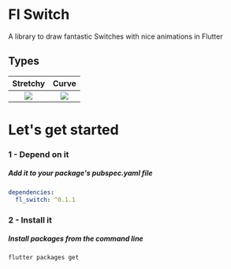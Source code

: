 # Fl Switch

A library to draw fantastic Switches with nice animations in Flutter

## Types

|Stretchy	|Curve		|
|:------------:|:------------:|
|	![](https://media.giphy.com/media/jhuGAVVurNw0W5n3DF/giphy.gif)   |	![](https://media.giphy.com/media/dkHWBAeLp6o4E90yNJ/giphy.gif) |


# Let's get started

### 1 - Depend on it

##### Add it to your package's pubspec.yaml file

```yml
dependencies:
  fl_switch: ^0.1.1
```


### 2 - Install it

##### Install packages from the command line
```sh
flutter packages get
```
